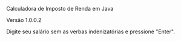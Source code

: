 Calculadora de Imposto de Renda em Java

Versão 1.0.0.2

Digite seu salário sem as verbas indenizatórias e pressione "Enter".
